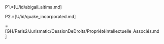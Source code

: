 P1.=[U/id/abigail_altima.md]

P2.=[U/id/quake_incorporated.md]

=[GH/Paris2/Jurismatic/CessionDeDroits/PropriétéIntellectuelle_Associés.md]